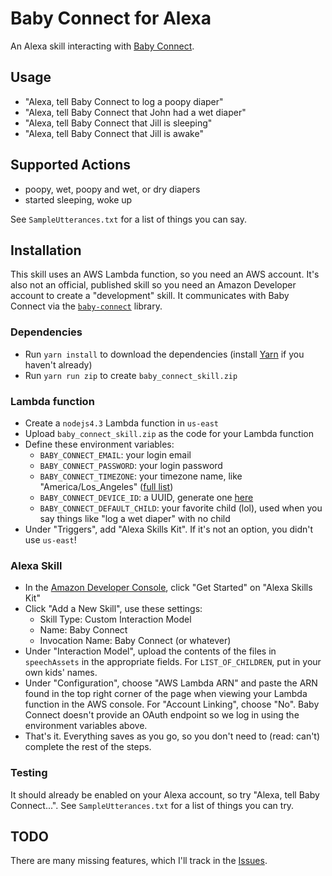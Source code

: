 # Baby Connect for Alexa

An Alexa skill interacting with [Baby Connect](https://www.baby-connect.com/).

## Usage

- "Alexa, tell Baby Connect to log a poopy diaper"
- "Alexa, tell Baby Connect that John had a wet diaper"
- "Alexa, tell Baby Connect that Jill is sleeping"
- "Alexa, tell Baby Connect that Jill is awake"

## Supported Actions

- poopy, wet, poopy and wet, or dry diapers
- started sleeping, woke up

See `SampleUtterances.txt` for a list of things you can say.

## Installation

This skill uses an AWS Lambda function, so you need an AWS account. It's also not an official, published skill so you need an Amazon Developer account to create a "development" skill. It communicates with Baby Connect via the [`baby-connect`](https://github.com/mroch/baby-connect) library.

### Dependencies
- Run `yarn install` to download the dependencies (install [Yarn](https://yarnpkg.com/) if you haven't already)
- Run `yarn run zip` to create `baby_connect_skill.zip`

### Lambda function
- Create a `nodejs4.3` Lambda function in `us-east`
- Upload `baby_connect_skill.zip` as the code for your Lambda function
- Define these environment variables:
  - `BABY_CONNECT_EMAIL`: your login email
  - `BABY_CONNECT_PASSWORD`: your login password
  - `BABY_CONNECT_TIMEZONE`: your timezone name, like "America/Los_Angeles" ([full list](https://en.wikipedia.org/wiki/List_of_tz_database_time_zones))
  - `BABY_CONNECT_DEVICE_ID`: a UUID, generate one [here](https://www.uuidgenerator.net/version4)
  - `BABY_CONNECT_DEFAULT_CHILD`: your favorite child (lol), used when you say things like "log a wet diaper" with no child
- Under "Triggers", add "Alexa Skills Kit". If it's not an option, you didn't use `us-east`!

### Alexa Skill
- In the [Amazon Developer Console](https://developer.amazon.com/edw/home.html), click "Get Started" on "Alexa Skills Kit"
- Click "Add a New Skill", use these settings:
  - Skill Type: Custom Interaction Model
  - Name: Baby Connect
  - Invocation Name: Baby Connect (or whatever)
- Under "Interaction Model", upload the contents of the files in `speechAssets` in the appropriate fields. For `LIST_OF_CHILDREN`, put in your own kids' names.
- Under "Configuration", choose "AWS Lambda ARN" and paste the ARN found in the top right corner of the page when viewing your Lambda function in the AWS console. For "Account Linking", choose "No". Baby Connect doesn't provide an OAuth endpoint so we log in using the environment variables above.
- That's it. Everything saves as you go, so you don't need to (read: can't) complete the rest of the steps.

### Testing

It should already be enabled on your Alexa account, so try "Alexa, tell Baby Connect...". See `SampleUtterances.txt` for a list of things you can try.

## TODO

There are many missing features, which I'll track in the [Issues](https://github.com/mroch/baby-connect-alexa-skill/issues).
